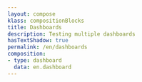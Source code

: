 ```yaml
---
layout: compose
klass: compositionBlocks
title: Dashboards
description: Testing multiple dashboards
hasTextShadow: true
permalink: /en/dashboards
composition:
- type: dashboard
  data: en.dashboard
---
```

